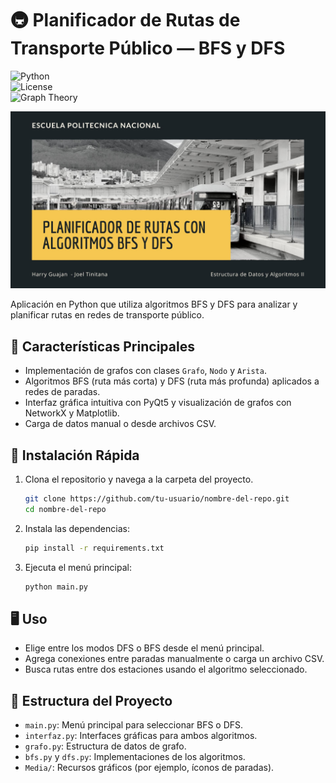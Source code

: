 # 🚇 Planificador de Rutas de Transporte Público — BFS y DFS
![Python](https://img.shields.io/badge/Python-3.8%2B-blue)  
![License](https://img.shields.io/badge/License-MIT-green)  
![Graph Theory](https://img.shields.io/badge/Graph%20Theory-BFS%20%7C%20DFS-red)

![Portada](Media/Portada.jpg)

Aplicación en Python que utiliza algoritmos BFS y DFS para analizar y planificar rutas en redes de transporte público.

## 📌 Características Principales
- Implementación de grafos con clases `Grafo`, `Nodo` y `Arista`.
- Algoritmos BFS (ruta más corta) y DFS (ruta más profunda) aplicados a redes de paradas.
- Interfaz gráfica intuitiva con PyQt5 y visualización de grafos con NetworkX y Matplotlib.
- Carga de datos manual o desde archivos CSV.

## 🚀 Instalación Rápida
1. Clona el repositorio y navega a la carpeta del proyecto.

   ```bash
   git clone https://github.com/tu-usuario/nombre-del-repo.git
   cd nombre-del-repo
   ```

2. Instala las dependencias:

   ```bash
   pip install -r requirements.txt
   ```

3. Ejecuta el menú principal:

   ```bash
   python main.py
   ```

## 🖥️ Uso
- Elige entre los modos DFS o BFS desde el menú principal.
- Agrega conexiones entre paradas manualmente o carga un archivo CSV.
- Busca rutas entre dos estaciones usando el algoritmo seleccionado.

## 📂 Estructura del Proyecto
- `main.py`: Menú principal para seleccionar BFS o DFS.
- `interfaz.py`: Interfaces gráficas para ambos algoritmos.
- `grafo.py`: Estructura de datos de grafo.
- `bfs.py` y `dfs.py`: Implementaciones de los algoritmos.
- `Media/`: Recursos gráficos (por ejemplo, íconos de paradas).
